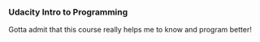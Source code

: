 ### Udacity Intro to Programming 
Gotta admit that this course really helps me to know and program better! 
